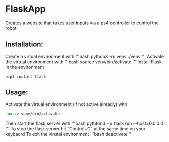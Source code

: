 # FlaskApp
Creates a website that takes user inputs via a ps4 controller to control the robot

## Installation:
Create a virtual environment with
'''bash
python3 -m venv ./venv
'''
Activate the virtual environment with
'''bash
source venv/bin/activate
'''
install Flask in the environment
```bash
pip3 install flask
```
## Usage:
Activate the virtual environment (if not active already) with 
```bash
source venv/bin/activate
```
Then start the flask server with
'''bash
pythton3 -m flask run --host=0.0.0.0
'''
To stop the flask server hit "Control+C" at the same time on your keybaord
To exit the virutal environment
'''bash
deactivate
'''
